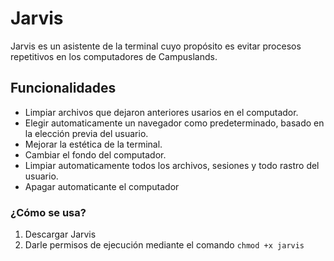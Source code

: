 # Jarvis

Jarvis es un asistente de la terminal cuyo propósito es evitar procesos 
repetitivos en los computadores de Campuslands.

## Funcionalidades

- Limpiar archivos que dejaron anteriores usarios en el computador.
- Elegir automaticamente un navegador como predeterminado, basado en la elección previa del usuario.
- Mejorar la estética de la terminal.
- Cambiar el fondo del computador.
- Limpiar automaticamente todos los archivos, sesiones y todo rastro del usuario. 
- Apagar automaticante el computador

### ¿Cómo se usa?

1. Descargar Jarvis
2. Darle permisos de ejecución mediante el comando ```chmod +x jarvis```
